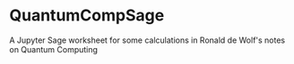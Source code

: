 # QuantumCompSage
A Jupyter Sage worksheet for some calculations in Ronald de Wolf's notes on Quantum Computing 
